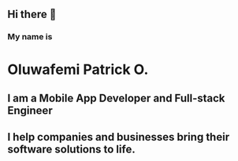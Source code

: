 ## Hi there 👋

### My name is

# Oluwafemi Patrick O.

## I am a Mobile App Developer and Full-stack Engineer 
## I help companies and businesses bring their software solutions to life.



<!--
**OluwafemiPatrick/OluwafemiPatrick** is a ✨ _special_ ✨ repository because its `README.md` (this file) appears on your GitHub profile.

Here are some ideas to get you started:

- 🔭 I’m currently working on ...
- 🌱 I’m currently learning ...
- 👯 I’m looking to collaborate on ...
- 🤔 I’m looking for help with ...
- 💬 Ask me about ...
- 📫 How to reach me: ...
- 😄 Pronouns: ...
- ⚡ Fun fact: ...
-->



